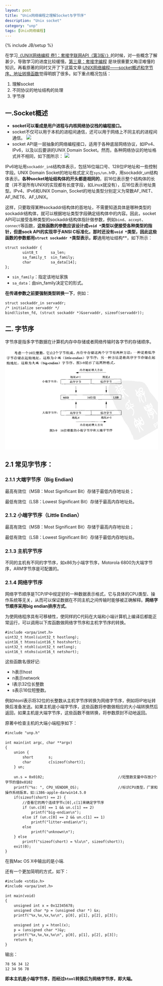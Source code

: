 ```yaml
---
layout: post
title: "Unix网络编程之理解Socket与字节序"
description: "Unix socket"
category: "unp"
tags: [Unix网络编程]
---
```

{% include JB/setup %}

在学习[《UNIX网络编程 卷1：套接字联网API（第3版）》](https://github.com/BeginMan/BookNotes/tree/master/Unix/Unix-Network-Programming-Volume-1-The-Sockets-Networking-API-3rd-Edition)的时候，对一些概念了解甚少，导致学习的进度比较缓慢。[第三章：套接字编程](https://github.com/BeginMan/BookNotes/blob/master/Unix/Unix-Network-Programming-Volume-1-The-Sockets-Networking-API-3rd-Edition/top3.md) 是块很重要又晦涩难懂的知识。再看原著的同时又开了下这篇文章:[UNIX网络编程——socket概述和字节序、地址转换函数](http://blog.csdn.net/ctthuangcheng/article/details/9407837)觉得明朗了很多。如下重点概况包括：

1. 理解socket
2. 不同协议的地址结构的处理
3. 字节序

## 一.Socket概述

- **socket可以看成是用户进程与内核网络协议栈的编程接口。**
- socket不仅可以用于本机的进程间通信，还可以用于网络上不同主机的进程间通信。
![](http://img.blog.csdn.net/20130603130100109)
- socket API是一层抽象的网络编程接口，适用于各种底层网络协议，如IPv4、IPv6，以及以后要讲的UNIX Domain Socket。然而，各种网络协议的地址格式并不相同，如下图所示：
![](http://img.blog.csdn.net/20130722133529984?watermark/2/text/aHR0cDovL2Jsb2cuY3Nkbi5uZXQvY3R0aHVuYWdjaG5lZw==/font/5a6L5L2T/fontsize/400/fill/I0JBQkFCMA==/dissolve/70/gravity/Center)

IPv6地址用`sockaddr_in6`结构体表示，包括16位端口号、128位IP地址和一些控制字段。UNIX Domain Socket的地址格式定义在`sys/un.h`中，用sockaddr_un结构体表示。**各种socket地址结构体的开头都是相同的**，前16位表示整个结构体的长度（并不是所有UNIX的实现都有长度字段，如Linux就没有），后16位表示地址类型。IPv4、IPv6和UNIX Domain, Socket的地址类型分别定义为常数AF_INET、AF_INET6、AF_UNIX。

这样，只要取得某种sockaddr结构体的首地址，不需要知道具体是哪种类型的sockaddr结构体，就可以根据地址类型字段确定结构体中的内容。因此，socket API可以接受各种类型的sockaddr结构体指针做参数，例如`bind`、`accept`、`connect`等函数，**这些函数的参数应该设计成`void *`类型以便接受各种类型的指针，但是sock API的实现早于ANSI C标准化，那时还没有`void *`类型，因此这些函数的参数都用`struct sockaddr *`类型表示，即**通用地址结构**，如下所示：

	struct sockaddr {  
	        uint8_t      sa_len;  
	        sa_family_t  sin_family;  
	        char         sa_data[14];  
	};   

- `sin_family`：指定该地址家族
- `sa_data`：由sin_family决定它的形式。

**在传递参数之前要强制类型转换一下**，例如：

	struct sockaddr_in servaddr;
	/* initialize servaddr */
	bind(listen_fd, (struct sockaddr *)&servaddr, sizeof(servaddr));

## 二. 字节序
字节序是指多字节数据在计算机内存中存储或者网络传输时各字节的存储顺序。

![](https://raw.githubusercontent.com/BeginMan/BookNotes/master/Unix/media/bitsort.png)

## 2.1 常见字节序：

### 2.1.1 大端字节序（Big Endian)
最高有效位（MSB：Most Significant Bit）存储于最低内存地址处；

最低有效位（LSB：Lowest Significant Bit）存储于最高内存地址处。

### 2.1.2 小端字节序（Little Endian）
最高有效位（MSB：Most Significant Bit）存储于最高内存地址处；

最低有效位（LSB：Lowest Significant Bit）存储于最低内存地址处。
### 2.1.3 主机字节序
不同的主机有不同的字节序，如x86为小端字节序，Motorola 6800为大端字节序，ARM字节序是可配置的。

### 2.1.4 网络字节序
网络字节顺序是TCP/IP中规定好的一种数据表示格式，它与具体的CPU类型、操作系统等无关，从而可以保证数据在不同主机之间传输时能够被正确解释。**网络字节顺序采用big endian排序方式**。

为使网络程序具有可移植性，使同样的C代码在大端和小端计算机上编译后都能正常运行，可以调用以下库函数做网络字节序和主机字节序的转换。

	#include <arpa/inet.h>  
	uint32_t htonl(uint32_t hostlong);  
	uint16_t htons(uint16_t hostshort);  
	uint32_t ntohl(uint32_t netlong);  
	uint16_t ntohs(uint16_t netshort);

这些函数名很好记:

- h表示host
- n表示network
- l表示32位长整数
- s表示16位短整数。

例如htonl表示将32位的长整数从主机字节序转换为网络字节序，例如将IP地址转换后准备发送。如果主机是小端字节序，这些函数将参数做相应的大小端转换然后返回，如果主机是大端字节序，这些函数不做转换，将参数原封不动地返回。

原著中检查主机的大端小端程序如下：

	#include "unp.h"

	int main(int argc, char **argv)
	{
		union {
			short		s;
			char		c[sizeof(short)];
		} un;

		un.s = 0x0102;									//短整数变量中存放2个字节的值0x0102
		printf("%s: ", CPU_VENDOR_OS);					//标识CPU类型，厂家和操作系统版本，如:i386-apple-darwin14.5.0
		if(sizeof(short) == 2) {
			//查看它的两个连续字节c[0],c[1]来确定字节序
			if (un.c[0] == 1 && un.c[1] == 2)
				printf("big-endian\n");
			else if (un.c[0] == 2 && un.c[1] == 1)
				printf("litter-endian\n");
			else
				printf("unknown\n");
		} else
			printf("sizeof(short) = %lu\n", sizeof(short));
		exit(0);
	}

在我Mac OS X中输出的是小端.

还有一个更加简明的方式，如下：

	#include <stdio.h>
	#include <arpa/inet.h>

	int main(void)
	{
		unsigned int x = 0x12345678;
		unsigned char *p = (unsigned char *) &x;
		printf("%x,%x,%x,%x\n", p[0], p[1], p[2], p[3]);

		unsigned int y = htonl(x);
		p = (unsigned char *)&y;
		printf("%x,%x,%x,%x\n", p[0], p[1], p[2], p[3]);
		return 0;
	}

输出：

	78 56 34 12  
	12 34 56 78

**即本主机是小端字节序，而经过`htonl`转换后为网络字节序，即大端。**



